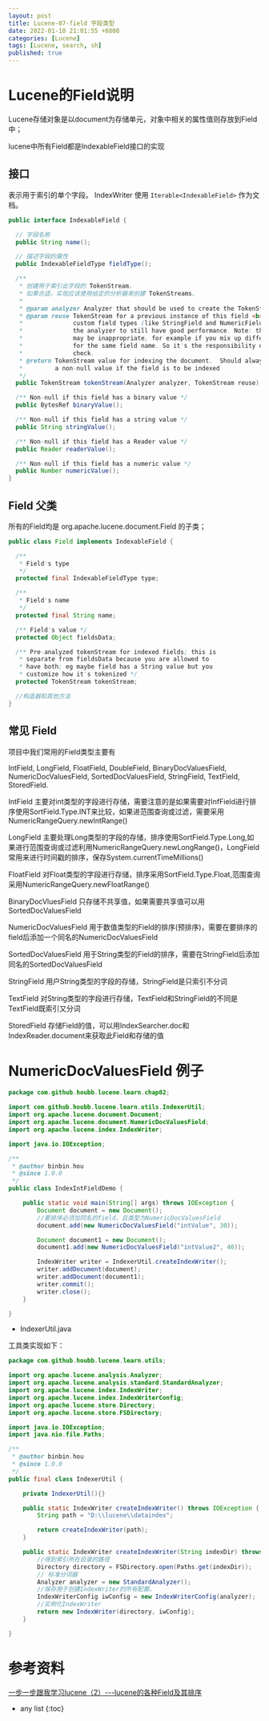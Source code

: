 ```yaml
---
layout: post
title: Lucene-07-field 字段类型
date: 2022-01-10 21:01:55 +0800
categories: [Lucene]
tags: [Lucene, search, sh]
published: true
---
```


# Lucene的Field说明

Lucene存储对象是以document为存储单元，对象中相关的属性值则存放到Field中；

lucene中所有Field都是IndexableField接口的实现

## 接口

表示用于索引的单个字段。 IndexWriter 使用 `Iterable<IndexableField>` 作为文档。

```java
public interface IndexableField {

  // 字段名称
  public String name();

  // 描述字段的属性
  public IndexableFieldType fieldType();

  /**
   * 创建用于索引此字段的 TokenStream。 
   * 如果合适，实现应该使用给定的分析器来创建 TokenStreams。
   *
   * @param analyzer Analyzer that should be used to create the TokenStreams from
   * @param reuse TokenStream for a previous instance of this field <b>name</b>. This allows
   *              custom field types (like StringField and NumericField) that do not use
   *              the analyzer to still have good performance. Note: the passed-in type
   *              may be inappropriate, for example if you mix up different types of Fields
   *              for the same field name. So it's the responsibility of the implementation to
   *              check.
   * @return TokenStream value for indexing the document.  Should always return
   *         a non-null value if the field is to be indexed
   */
  public TokenStream tokenStream(Analyzer analyzer, TokenStream reuse);

  /** Non-null if this field has a binary value */
  public BytesRef binaryValue();

  /** Non-null if this field has a string value */
  public String stringValue();

  /** Non-null if this field has a Reader value */
  public Reader readerValue();

  /** Non-null if this field has a numeric value */
  public Number numericValue();
}
```

## Field 父类

所有的Field均是 org.apache.lucene.document.Field 的子类；

```java
public class Field implements IndexableField {

  /**
   * Field's type
   */
  protected final IndexableFieldType type;

  /**
   * Field's name
   */
  protected final String name;

  /** Field's value */
  protected Object fieldsData;

  /** Pre-analyzed tokenStream for indexed fields; this is
   * separate from fieldsData because you are allowed to
   * have both; eg maybe field has a String value but you
   * customize how it's tokenized */
  protected TokenStream tokenStream;

  //构造器和其他方法 
}
```

## 常见 Field

项目中我们常用的Field类型主要有

IntField, LongField, FloatField, DoubleField, BinaryDocValuesField, NumericDocValuesField, SortedDocValuesField, StringField, TextField, StoredField.

IntField 主要对int类型的字段进行存储，需要注意的是如果需要对InfField进行排序使用SortField.Type.INT来比较，如果进范围查询或过滤，需要采用NumericRangeQuery.newIntRange() 

LongField 主要处理Long类型的字段的存储，排序使用SortField.Type.Long,如果进行范围查询或过滤利用NumericRangeQuery.newLongRange()，LongField常用来进行时间戳的排序，保存System.currentTimeMillions() 

FloatField 对Float类型的字段进行存储，排序采用SortField.Type.Float,范围查询采用NumericRangeQuery.newFloatRange() 

BinaryDocVluesField 只存储不共享值，如果需要共享值可以用SortedDocValuesField 

NumericDocValuesField 用于数值类型的Field的排序(预排序)，需要在要排序的field后添加一个同名的NumericDocValuesField 

SortedDocValuesField 用于String类型的Field的排序，需要在StringField后添加同名的SortedDocValuesField 

StringField 用户String类型的字段的存储，StringField是只索引不分词 

TextField 对String类型的字段进行存储，TextField和StringField的不同是TextField既索引又分词 

StoredField 存储Field的值，可以用IndexSearcher.doc和IndexReader.document来获取此Field和存储的值 


# NumericDocValuesField 例子

```java
package com.github.houbb.lucene.learn.chap02;

import com.github.houbb.lucene.learn.utils.IndexerUtil;
import org.apache.lucene.document.Document;
import org.apache.lucene.document.NumericDocValuesField;
import org.apache.lucene.index.IndexWriter;

import java.io.IOException;

/**
 * @author binbin.hou
 * @since 1.0.0
 */
public class IndexIntFieldDemo {

    public static void main(String[] args) throws IOException {
        Document document = new Document();
        //要排序必须加同名的field，且类型为NumericDocValuesField
        document.add(new NumericDocValuesField("intValue", 30));

        Document document1 = new Document();
        document1.add(new NumericDocValuesField("intValue2", 40));

        IndexWriter writer = IndexerUtil.createIndexWriter();
        writer.addDocument(document);
        writer.addDocument(document1);
        writer.commit();
        writer.close();
    }

}
```

- IndexerUtil.java

工具类实现如下：

```java
package com.github.houbb.lucene.learn.utils;

import org.apache.lucene.analysis.Analyzer;
import org.apache.lucene.analysis.standard.StandardAnalyzer;
import org.apache.lucene.index.IndexWriter;
import org.apache.lucene.index.IndexWriterConfig;
import org.apache.lucene.store.Directory;
import org.apache.lucene.store.FSDirectory;

import java.io.IOException;
import java.nio.file.Paths;

/**
 * @author binbin.hou
 * @since 1.0.0
 */
public final class IndexerUtil {

    private IndexerUtil(){}

    public static IndexWriter createIndexWriter() throws IOException {
        String path = "D:\\lucene\\dataindex";

        return createIndexWriter(path);
    }

    public static IndexWriter createIndexWriter(String indexDir) throws IOException {
        //得到索引所在目录的路径
        Directory directory = FSDirectory.open(Paths.get(indexDir));
        // 标准分词器
        Analyzer analyzer = new StandardAnalyzer();
        //保存用于创建IndexWriter的所有配置。
        IndexWriterConfig iwConfig = new IndexWriterConfig(analyzer);
        //实例化IndexWriter
        return new IndexWriter(directory, iwConfig);
    }

}
```

# 参考资料

[一步一步跟我学习lucene（2）---lucene的各种Field及其排序](https://blog.csdn.net/wuyinggui10000/article/details/45538155)

* any list
{:toc}
